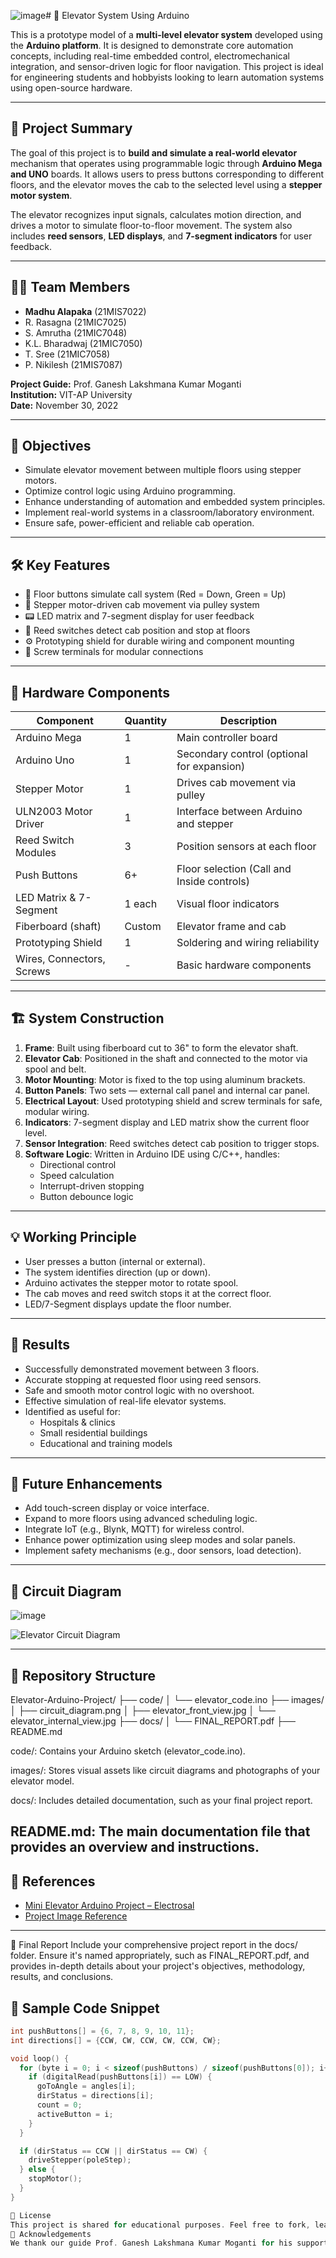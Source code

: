 ![image](https://github.com/user-attachments/assets/8e2af9fc-2b1e-494f-a160-628e6dcdb761)# 🚀 Elevator System Using Arduino

This is a prototype model of a **multi-level elevator system** developed using the **Arduino platform**. It is designed to demonstrate core automation concepts, including real-time embedded control, electromechanical integration, and sensor-driven logic for floor navigation. This project is ideal for engineering students and hobbyists looking to learn automation systems using open-source hardware.

---

## 📘 Project Summary

The goal of this project is to **build and simulate a real-world elevator** mechanism that operates using programmable logic through **Arduino Mega and UNO** boards. It allows users to press buttons corresponding to different floors, and the elevator moves the cab to the selected level using a **stepper motor system**.

The elevator recognizes input signals, calculates motion direction, and drives a motor to simulate floor-to-floor movement. The system also includes **reed sensors**, **LED displays**, and **7-segment indicators** for user feedback.

---

## 👨‍💻 Team Members

- **Madhu Alapaka** (21MIS7022)  
- R. Rasagna (21MIC7025)  
- S. Amrutha (21MIC7048)  
- K.L. Bharadwaj (21MIC7050)  
- T. Sree (21MIC7058)  
- P. Nikilesh (21MIS7087)  

**Project Guide:** Prof. Ganesh Lakshmana Kumar Moganti  
**Institution:** VIT-AP University  
**Date:** November 30, 2022

---

## 🎯 Objectives

- Simulate elevator movement between multiple floors using stepper motors.
- Optimize control logic using Arduino programming.
- Enhance understanding of automation and embedded system principles.
- Implement real-world systems in a classroom/laboratory environment.
- Ensure safe, power-efficient and reliable cab operation.

---

## 🛠️ Key Features

- 🔘 Floor buttons simulate call system (Red = Down, Green = Up)
- 🔄 Stepper motor-driven cab movement via pulley system
- 📟 LED matrix and 7-segment display for user feedback
- 📍 Reed switches detect cab position and stop at floors
- ⚙️ Prototyping shield for durable wiring and component mounting
- 🔧 Screw terminals for modular connections

---

## 🧰 Hardware Components

| Component                | Quantity | Description                                       |
|-------------------------|----------|---------------------------------------------------|
| Arduino Mega            | 1        | Main controller board                             |
| Arduino Uno             | 1        | Secondary control (optional for expansion)        |
| Stepper Motor           | 1        | Drives cab movement via pulley                    |
| ULN2003 Motor Driver    | 1        | Interface between Arduino and stepper             |
| Reed Switch Modules     | 3        | Position sensors at each floor                    |
| Push Buttons            | 6+       | Floor selection (Call and Inside controls)        |
| LED Matrix & 7-Segment  | 1 each   | Visual floor indicators                           |
| Fiberboard (shaft)      | Custom   | Elevator frame and cab                            |
| Prototyping Shield      | 1        | Soldering and wiring reliability                  |
| Wires, Connectors, Screws| -        | Basic hardware components                         |

---

## 🏗️ System Construction

1. **Frame**: Built using fiberboard cut to 36" to form the elevator shaft.
2. **Elevator Cab**: Positioned in the shaft and connected to the motor via spool and belt.
3. **Motor Mounting**: Motor is fixed to the top using aluminum brackets.
4. **Button Panels**: Two sets — external call panel and internal car panel.
5. **Electrical Layout**: Used prototyping shield and screw terminals for safe, modular wiring.
6. **Indicators**: 7-segment display and LED matrix show the current floor level.
7. **Sensor Integration**: Reed switches detect cab position to trigger stops.
8. **Software Logic**: Written in Arduino IDE using C/C++, handles:
   - Directional control
   - Speed calculation
   - Interrupt-driven stopping
   - Button debounce logic

---

## 💡 Working Principle

- User presses a button (internal or external).
- The system identifies direction (up or down).
- Arduino activates the stepper motor to rotate spool.
- The cab moves and reed switch stops it at the correct floor.
- LED/7-Segment displays update the floor number.

---

## 🧪 Results

- Successfully demonstrated movement between 3 floors.
- Accurate stopping at requested floor using reed sensors.
- Safe and smooth motor control logic with no overshoot.
- Effective simulation of real-life elevator systems.
- Identified as useful for:
  - Hospitals & clinics
  - Small residential buildings
  - Educational and training models

---

## 🔮 Future Enhancements

- Add touch-screen display or voice interface.
- Expand to more floors using advanced scheduling logic.
- Integrate IoT (e.g., Blynk, MQTT) for wireless control.
- Enhance power optimization using sleep modes and solar panels.
- Implement safety mechanisms (e.g., door sensors, load detection).

---

## 🔧 Circuit Diagram
![image](https://github.com/user-attachments/assets/239cdf65-5271-45e2-8bbb-92ce124d9cdb)

![Elevator Circuit Diagram](images/circuit_diagram.png)

---

## 📂 Repository Structure

Elevator-Arduino-Project/
├── code/
│   └── elevator_code.ino
├── images/
│   ├── circuit_diagram.png
│   ├── elevator_front_view.jpg
│   └── elevator_internal_view.jpg
├── docs/
│   └── FINAL_REPORT.pdf
├── README.md

code/: Contains your Arduino sketch (elevator_code.ino).

images/: Stores visual assets like circuit diagrams and photographs of your elevator model.

docs/: Includes detailed documentation, such as your final project report.

README.md: The main documentation file that provides an overview and instructions.
---

## 🧾 References

- [Mini Elevator Arduino Project – Electrosal](https://www.electrosal.com/product/mini-elevator-using-arduino/)
- [Project Image Reference](https://images.app.goo.gl/rzdaJcT17jCLD7247)

---
📄 Final Report
Include your comprehensive project report in the docs/ folder. Ensure it's named appropriately, such as FINAL_REPORT.pdf, and provides in-depth details about your project's objectives, methodology, results, and conclusions.

## 🧠 Sample Code Snippet

```cpp
int pushButtons[] = {6, 7, 8, 9, 10, 11};
int directions[] = {CCW, CW, CCW, CW, CCW, CW};

void loop() {
  for (byte i = 0; i < sizeof(pushButtons) / sizeof(pushButtons[0]); i++) {
    if (digitalRead(pushButtons[i]) == LOW) {
      goToAngle = angles[i];
      dirStatus = directions[i];
      count = 0;
      activeButton = i;
    }
  }

  if (dirStatus == CCW || dirStatus == CW) {
    driveStepper(poleStep);
  } else {
    stopMotor();
  }
}

📜 License
This project is shared for educational purposes. Feel free to fork, learn, modify, and build on it. Contributions and feedback are welcome!
🙏 Acknowledgements
We thank our guide Prof. Ganesh Lakshmana Kumar Moganti for his support and VIT-AP University for providing resources to make this project possible.



